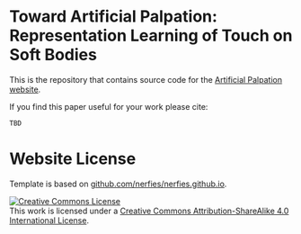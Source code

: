 # Toward Artificial Palpation: Representation Learning of Touch on Soft Bodies

This is the repository that contains source code for the [Artificial Palpation website](https://palpation.github.io).

If you find this paper useful for your work please cite:
```
TBD
```

# Website License
Template is based on <a
              href="https://github.com/nerfies/nerfies.github.io">github.com/nerfies/nerfies.github.io</a>.

<a rel="license" href="http://creativecommons.org/licenses/by-sa/4.0/"><img alt="Creative Commons License" style="border-width:0" src="https://i.creativecommons.org/l/by-sa/4.0/88x31.png" /></a><br />This work is licensed under a <a rel="license" href="http://creativecommons.org/licenses/by-sa/4.0/">Creative Commons Attribution-ShareAlike 4.0 International License</a>.

